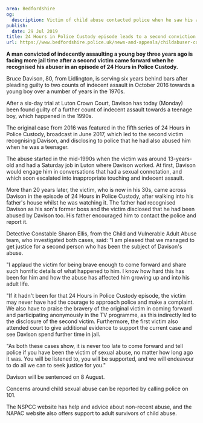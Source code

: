 ```yaml
area: Bedfordshire
og:
  description: Victim of child abuse contacted police when he saw his abuser in an episode of 24 Hours in Police Custody
publish:
  date: 29 Jul 2019
title: 24 Hours in Police Custody episode leads to a second conviction for child sex abuser
url: https://www.bedfordshire.police.uk/news-and-appeals/childabuser-conviction-24hours-july2019
```

**A man convicted of indecently assaulting a young boy three years ago is facing more jail time after a second victim came forward when he recognised his abuser in an episode of 24 Hours in Police Custody.**

Bruce Davison, 80, from Lidlington, is serving six years behind bars after pleading guilty to two counts of indecent assault in October 2016 towards a young boy over a number of years in the 1970s.

After a six-day trial at Luton Crown Court, Davison has today (Monday) been found guilty of a further count of indecent assault towards a teenage boy, which happened in the 1990s.

The original case from 2016 was featured in the fifth series of 24 Hours in Police Custody, broadcast in June 2017, which led to the second victim recognising Davison, and disclosing to police that he had also abused him when he was a teenager.

The abuse started in the mid-1990s when the victim was around 13-years-old and had a Saturday job in Luton where Davison worked. At first, Davison would engage him in conversations that had a sexual connotation, and which soon escalated into inappropriate touching and indecent assault.

More than 20 years later, the victim, who is now in his 30s, came across Davison in the episode of 24 Hours in Police Custody, after walking into his father's house whilst he was watching it. The father had recognised Davison as his son's former boss and the victim disclosed that he had been abused by Davison too. His father encouraged him to contact the police and report it.

Detective Constable Sharon Ellis, from the Child and Vulnerable Adult Abuse team, who investigated both cases, said: "I am pleased that we managed to get justice for a second person who has been the subject of Davison's abuse.

"I applaud the victim for being brave enough to come forward and share such horrific details of what happened to him. I know how hard this has been for him and how the abuse has affected him growing up and into his adult life.

"If it hadn't been for that 24 Hours in Police Custody episode, the victim may never have had the courage to approach police and make a complaint. We also have to praise the bravery of the original victim in coming forward and participating anonymously in the TV programme, as this indirectly led to the disclosure of the second victim. Furthermore, the first victim also attended court to give additional evidence to support the current case and see Davison spend further time in jail.

"As both these cases show, it is never too late to come forward and tell police if you have been the victim of sexual abuse, no matter how long ago it was. You will be listened to, you will be supported, and we will endeavour to do all we can to seek justice for you."

Davison will be sentenced on 8 August.

Concerns around child sexual abuse can be reported by calling police on 101.

The NSPCC website has help and advice about non-recent abuse, and the NAPAC website also offers support to adult survivors of child abuse.
